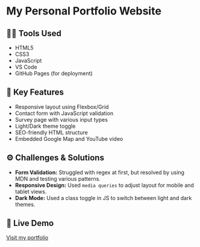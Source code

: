 # My Personal Portfolio Website

## 👨‍💻 Tools Used
- HTML5
- CSS3
- JavaScript
- VS Code
- GitHub Pages (for deployment)

## 🚀 Key Features
- Responsive layout using Flexbox/Grid
- Contact form with JavaScript validation
- Survey page with various input types
- Light/Dark theme toggle
- SEO-friendly HTML structure
- Embedded Google Map and YouTube video

## ⚙️ Challenges & Solutions
- **Form Validation:** Struggled with regex at first, but resolved by using MDN and testing various patterns.
- **Responsive Design:** Used `media queries` to adjust layout for mobile and tablet views.
- **Dark Mode:** Used a class toggle in JS to switch between light and dark themes.

## 🔗 Live Demo
[Visit my portfolio](https://your-github-username.github.io/portfolio-website/)